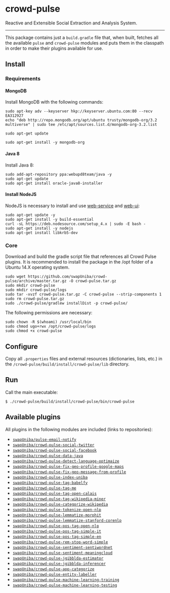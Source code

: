 crowd-pulse
===========

Reactive and Extensible Social Extraction and Analysis System.

-----------

This package contains just a `build.gradle` file that, when built, fetches all the available
`pulse` and `crowd-pulse` modules and puts them in the classpath in order to make their plugins
available for use.

## Install

### Requirements
#### MongoDB
Install MongoDB with the following commands:

```shell
sudo apt-key adv --keyserver hkp://keyserver.ubuntu.com:80 --recv EA312927
echo "deb http://repo.mongodb.org/apt/ubuntu trusty/mongodb-org/3.2 multiverse" | sudo tee /etc/apt/sources.list.d/mongodb-org-3.2.list

sudo apt-get update

sudo apt-get install -y mongodb-org
```

#### Java 8
Install Java 8:

```shell
sudo add-apt-repository ppa:webupd8team/java -y
sudo apt-get update
sudo apt-get install oracle-java8-installer
```

#### Install NodeJS
NodeJS is necessary to install and use [web-service](https://github.com/swapUniba/crowd-pulse-web-service) and [web-ui](https://github.com/swapUniba/crowd-pulse-web-ui):

```shell
sudo apt-get update -y
sudo apt-get install -y build-essential
curl -sL https://deb.nodesource.com/setup_4.x | sudo -E bash -
sudo apt-get install -y nodejs
sudo apt-get install libkrb5-dev
```

### Core

Download and build the gradle script file that references all Crowd Pulse plugins. It is recommended to install the package in the /opt folder of a Ubuntu 14.X operating system.

```shell
sudo wget https://github.com/swapUniba/crowd-pulse/archive/master.tar.gz -O crowd-pulse.tar.gz
sudo mkdir crowd-pulse
sudo mkdir crowd-pulse/logs
sudo tar -xvzf crowd-pulse.tar.gz -C crowd-pulse --strip-components 1
sudo rm crowd-pulse.tar.gz
sudo ./crowd-pulse/gradlew installDist -p crowd-pulse/
```

The following permissions are necessary:

```shell
sudo chown -R $(whoami) /usr/local/bin
sudo chmod ugo+rwx /opt/crowd-pulse/logs 
sudo chmod +x crowd-pulse
```


## Configure

Copy all `.properties` files and external resources (dictionaries, lists, etc.) in the
`/crowd-pulse/build/install/crowd-pulse/lib` directory.

## Run

Call the main executable:

```shell
$ ./crowd-pulse/build/install/crowd-pulse/bin/crowd-pulse
```

## Available plugins

All plugins in the following modules are included (links to repositories):

* [`swapUniba/pulse-email-notify`](https://github.com/swapUniba/pulse-email-notify)
* [`swapUniba/crowd-pulse-social-twitter`](https://github.com/swapUniba/crowd-pulse-social-twitter)
* [`swapUniba/crowd-pulse-social-facebook`](https://github.com/swapUniba/crowd-pulse-social-facebook)
* [`swapUniba/crowd-pulse-data-java`](https://github.com/swapUniba/crowd-pulse-data-java)
* [`swapUniba/crowd-pulse-detect-language-optimaize`](https://github.com/swapUniba/crowd-pulse-detect-language-optimaize)
* [`swapUniba/crowd-pulse-fix-geo-profile-google-maps`](https://github.com/swapUniba/crowd-pulse-fix-geo-profile-google-maps)
* [`swapUniba/crowd-pulse-fix-geo-message-from-profile`](https://github.com/swapUniba/crowd-pulse-fix-geo-message-from-profile)
* [`swapUniba/crowd-pulse-index-uniba`](https://github.com/swapUniba/crowd-pulse-index-uniba)
* [`swapUniba/crowd-pulse-tag-babelfy`](https://github.com/swapUniba/crowd-pulse-tag-babelfy)
* [`swapUniba/crowd-pulse-tag-me`](https://github.com/swapUniba/crowd-pulse-tag-me)
* [`swapUniba/crowd-pulse-tag-open-calais`](https://github.com/swapUniba/crowd-pulse-tag-open-calais)
* [`swapUniba/crowd-pulse-tag-wikipedia-miner`](https://github.com/swapUniba/crowd-pulse-tag-wikipedia-miner)
* [`swapUniba/crowd-pulse-categorize-wikipedia`](https://github.com/swapUniba/crowd-pulse-categorize-wikipedia)
* [`swapUniba/crowd-pulse-tokenize-open-nlp`](https://github.com/swapUniba/crowd-pulse-tokenize-open-nlp)
* [`swapUniba/crowd-pulse-lemmatize-morphit`](https://github.com/swapUniba/crowd-pulse-lemmatize-morphit)
* [`swapUniba/crowd-pulse-lemmatize-stanford-corenlp`](https://github.com/swapUniba/crowd-pulse-lemmatize-stanford-corenlp)
* [`swapUniba/crowd-pulse-pos-tag-open-nlp`](https://github.com/swapUniba/crowd-pulse-pos-tag-open-nlp)
* [`swapUniba/crowd-pulse-pos-tag-simple-it`](https://github.com/swapUniba/crowd-pulse-pos-tag-simple-it)
* [`swapUniba/crowd-pulse-pos-tag-simple-en`](https://github.com/swapUniba/crowd-pulse-pos-tag-simple-en)
* [`swapUniba/crowd-pulse-rem-stop-word-simple`](https://github.com/swapUniba/crowd-pulse-rem-stop-word-simple)
* [`swapUniba/crowd-pulse-sentiment-sentiwordnet`](https://github.com/swapUniba/crowd-pulse-sentiment-sentiwordnet)
* [`swapUniba/crowd-pulse-sentiment-meaningcloud`](https://github.com/swapUniba/crowd-pulse-sentiment-meaningcloud)
* [`swapUniba/crowd-pulse-jgibblda-estimator`](https://github.com/swapUniba/crowd-pulse-jgibblda-estimator)
* [`swapUniba/crowd-pulse-jgibblda-inferencer`](https://github.com/swapUniba/crowd-pulse-jgibblda-inferencer)
* [`swapUniba/crowd-pulse-app-categorize`](https://github.com/swapUniba/crowd-pulse-app-categorize)
* [`swapUniba/crowd-pulse-entity-labeller`](https://github.com/swapUniba/crowd-pulse-entity-labeller)
* [`swapUniba/crowd-pulse-machine-learning-training`](https://github.com/swapUniba/crowd-pulse-machine-learning-training)
* [`swapUniba/crowd-pulse-machine-learning-testing`](https://github.com/swapUniba/crowd-pulse-machine-learning-testing)

